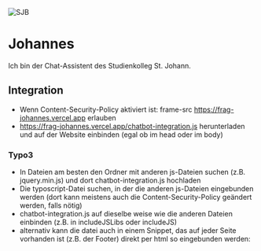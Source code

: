 ![SJB](https://frag-johannes.vercel.app/logo.png)
# Johannes
Ich bin der Chat-Assistent des Studienkolleg St. Johann.

## Integration
* Wenn Content-Security-Policy aktiviert ist: frame-src https://frag-johannes.vercel.app erlauben
* https://frag-johannes.vercel.app/chatbot-integration.js herunterladen und auf der Website einbinden (egal ob im head oder im body)

### Typo3
* In Dateien am besten den Ordner mit anderen js-Dateien suchen (z.B. jquery.min.js) und dort chatbot-integration.js hochladen
* Die typoscript-Datei suchen, in der die anderen js-Dateien eingebunden werden (dort kann meistens auch die Content-Security-Policy geändert werden, falls nötig)
* chatbot-integration.js auf dieselbe weise wie die anderen Dateien einbinden (z.B. in includeJSLibs oder includeJS)
* alternativ kann die datei auch in einem Snippet, das auf jeder Seite vorhanden ist (z.B. der Footer) direkt per html so eingebunden werden: <script src="(url der datei)" />